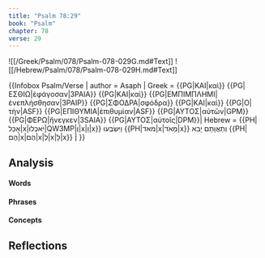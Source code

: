 ```yaml
---
title: "Psalm 78:29"
book: "Psalm"
chapter: 78
verse: 29
---
```

![[/Greek/Psalm/078/Psalm-078-029G.md#Text]]
![[/Hebrew/Psalm/078/Psalm-078-029H.md#Text]]

{{Infobox Psalm/Verse |
  author = Asaph |
  Greek = {{PG|ΚΑΙ|καὶ}} {{PG|ΕΣΘΙΩ|ἐφάγοσαν|3PAIA}} {{PG|ΚΑΙ|καὶ}} {{PG|ΕΜΠΙΜΠΛΗΜΙ|ἐνεπλήσθησαν|3PAIP}} {{PG|ΣΦΟΔΡΑ|σφόδρα}} {{PG|ΚΑΙ|καὶ}} {{PG|Ο|τὴν|ASF}} {{PG|ΕΠΙΘΥΜΙΑ|ἐπιθυμίαν|ASF}} {{PG|ΑΥΤΟΣ|αὐτῶν|GPM}} {{PG|ΦΕΡΩ|ἤνεγκεν|3SAIA}} {{PG|ΑΥΤΟΣ|αὐτοῖς|DPM}}|
  Hebrew = {{PH|אָכַל|x|יֹּאכְלוּ|QW3MP|וְ|x|וַ|x}}
וַיִּשְׂבְּעוּ
{{PH|מאד|x|מְאֹד|x}}
וְתַאֲוָתָם
יָבִא
{{PH|הֶם|x|הֶם|x|לְ|x|לָ|x}}
׃|
}}

## Analysis

#### Words

#### Phrases

#### Concepts

## Reflections
